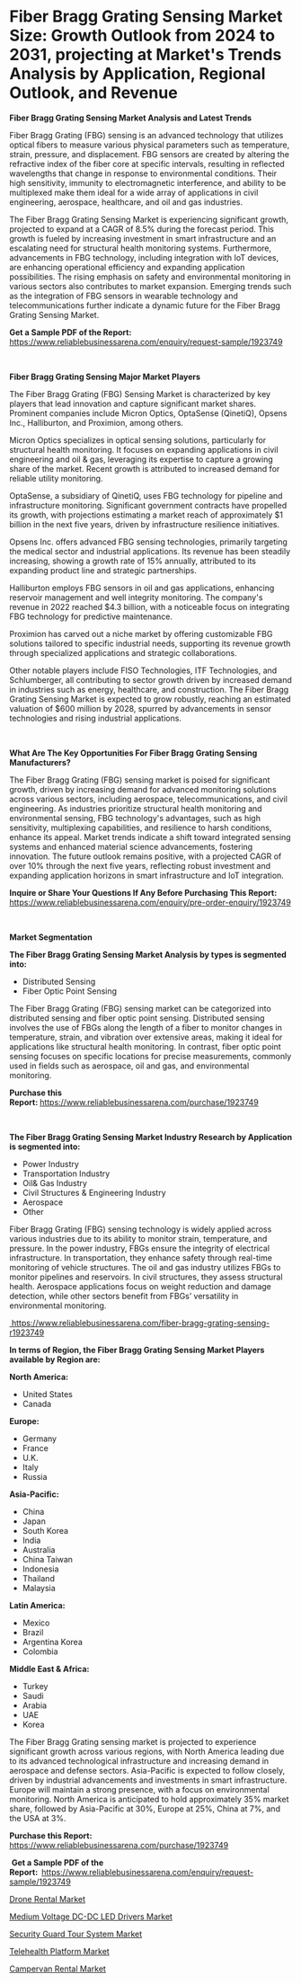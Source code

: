 <p><h1>Fiber Bragg Grating Sensing Market Size: Growth Outlook from 2024 to 2031, projecting at Market's Trends Analysis by Application, Regional Outlook, and Revenue</h1></p><p><strong>Fiber Bragg Grating Sensing Market Analysis and Latest Trends</strong></p>
<p><p>Fiber Bragg Grating (FBG) sensing is an advanced technology that utilizes optical fibers to measure various physical parameters such as temperature, strain, pressure, and displacement. FBG sensors are created by altering the refractive index of the fiber core at specific intervals, resulting in reflected wavelengths that change in response to environmental conditions. Their high sensitivity, immunity to electromagnetic interference, and ability to be multiplexed make them ideal for a wide array of applications in civil engineering, aerospace, healthcare, and oil and gas industries.</p><p>The Fiber Bragg Grating Sensing Market is experiencing significant growth, projected to expand at a CAGR of 8.5% during the forecast period. This growth is fueled by increasing investment in smart infrastructure and an escalating need for structural health monitoring systems. Furthermore, advancements in FBG technology, including integration with IoT devices, are enhancing operational efficiency and expanding application possibilities. The rising emphasis on safety and environmental monitoring in various sectors also contributes to market expansion. Emerging trends such as the integration of FBG sensors in wearable technology and telecommunications further indicate a dynamic future for the Fiber Bragg Grating Sensing Market.</p></p>
<p><strong>Get a Sample PDF of the Report:&nbsp;</strong> <a href="https://www.reliablebusinessarena.com/enquiry/request-sample/1923749?utm_campaign=1813&utm_medium=2&utm_source=Github&utm_content=ia&utm_term=24102024&utm_id=fiber-bragg-grating-sensing">https://www.reliablebusinessarena.com/enquiry/request-sample/1923749</a></p>
<p>&nbsp;</p>
<p><strong>Fiber Bragg Grating Sensing Major Market Players</strong></p>
<p><p>The Fiber Bragg Grating (FBG) Sensing Market is characterized by key players that lead innovation and capture significant market shares. Prominent companies include Micron Optics, OptaSense (QinetiQ), Opsens Inc., Halliburton, and Proximion, among others. </p><p>Micron Optics specializes in optical sensing solutions, particularly for structural health monitoring. It focuses on expanding applications in civil engineering and oil & gas, leveraging its expertise to capture a growing share of the market. Recent growth is attributed to increased demand for reliable utility monitoring.</p><p>OptaSense, a subsidiary of QinetiQ, uses FBG technology for pipeline and infrastructure monitoring. Significant government contracts have propelled its growth, with projections estimating a market reach of approximately $1 billion in the next five years, driven by infrastructure resilience initiatives.</p><p>Opsens Inc. offers advanced FBG sensing technologies, primarily targeting the medical sector and industrial applications. Its revenue has been steadily increasing, showing a growth rate of 15% annually, attributed to its expanding product line and strategic partnerships.</p><p>Halliburton employs FBG sensors in oil and gas applications, enhancing reservoir management and well integrity monitoring. The company's revenue in 2022 reached $4.3 billion, with a noticeable focus on integrating FBG technology for predictive maintenance.</p><p>Proximion has carved out a niche market by offering customizable FBG solutions tailored to specific industrial needs, supporting its revenue growth through specialized applications and strategic collaborations.</p><p>Other notable players include FISO Technologies, ITF Technologies, and Schlumberger, all contributing to sector growth driven by increased demand in industries such as energy, healthcare, and construction. The Fiber Bragg Grating Sensing Market is expected to grow robustly, reaching an estimated valuation of $600 million by 2028, spurred by advancements in sensor technologies and rising industrial applications.</p></p>
<p>&nbsp;</p>
<p><strong>What Are The Key Opportunities For Fiber Bragg Grating Sensing Manufacturers?</strong></p>
<p><p>The Fiber Bragg Grating (FBG) sensing market is poised for significant growth, driven by increasing demand for advanced monitoring solutions across various sectors, including aerospace, telecommunications, and civil engineering. As industries prioritize structural health monitoring and environmental sensing, FBG technology's advantages, such as high sensitivity, multiplexing capabilities, and resilience to harsh conditions, enhance its appeal. Market trends indicate a shift toward integrated sensing systems and enhanced material science advancements, fostering innovation. The future outlook remains positive, with a projected CAGR of over 10% through the next five years, reflecting robust investment and expanding application horizons in smart infrastructure and IoT integration.</p></p>
<p><strong>Inquire or Share Your Questions If Any Before Purchasing This Report:</strong> <a href="https://www.reliablebusinessarena.com/enquiry/pre-order-enquiry/1923749?utm_campaign=1813&utm_medium=2&utm_source=Github&utm_content=ia&utm_term=24102024&utm_id=fiber-bragg-grating-sensing">https://www.reliablebusinessarena.com/enquiry/pre-order-enquiry/1923749</a></p>
<p>&nbsp;</p>
<p><strong>Market Segmentation</strong></p>
<p><strong>The Fiber Bragg Grating Sensing Market Analysis by types is segmented into:</strong></p>
<p><ul><li>Distributed Sensing</li><li>Fiber Optic Point Sensing</li></ul></p>
<p><p>The Fiber Bragg Grating (FBG) sensing market can be categorized into distributed sensing and fiber optic point sensing. Distributed sensing involves the use of FBGs along the length of a fiber to monitor changes in temperature, strain, and vibration over extensive areas, making it ideal for applications like structural health monitoring. In contrast, fiber optic point sensing focuses on specific locations for precise measurements, commonly used in fields such as aerospace, oil and gas, and environmental monitoring.</p></p>
<p><strong>Purchase this Report:&nbsp;</strong><a href="https://www.reliablebusinessarena.com/purchase/1923749?utm_campaign=1813&utm_medium=2&utm_source=Github&utm_content=ia&utm_term=24102024&utm_id=fiber-bragg-grating-sensing">https://www.reliablebusinessarena.com/purchase/1923749</a></p>
<p>&nbsp;</p>
<p><strong>The Fiber Bragg Grating Sensing Market Industry Research by Application is segmented into:</strong></p>
<p><ul><li>Power Industry</li><li>Transportation Industry</li><li>Oil& Gas Industry</li><li>Civil Structures & Engineering Industry</li><li>Aerospace</li><li>Other</li></ul></p>
<p><p>Fiber Bragg Grating (FBG) sensing technology is widely applied across various industries due to its ability to monitor strain, temperature, and pressure. In the power industry, FBGs ensure the integrity of electrical infrastructure. In transportation, they enhance safety through real-time monitoring of vehicle structures. The oil and gas industry utilizes FBGs to monitor pipelines and reservoirs. In civil structures, they assess structural health. Aerospace applications focus on weight reduction and damage detection, while other sectors benefit from FBGs’ versatility in environmental monitoring.</p></p>
<p><a href="https://www.reliablebusinessarena.com/fiber-bragg-grating-sensing-r1923749?utm_campaign=1813&utm_medium=2&utm_source=Github&utm_content=ia&utm_term=24102024&utm_id=fiber-bragg-grating-sensing">&nbsp;https://www.reliablebusinessarena.com/fiber-bragg-grating-sensing-r1923749</a></p>
<p><strong>In terms of Region, the Fiber Bragg Grating Sensing Market Players available by Region are:</strong></p>
<p>
    <p> <strong> North America: </strong>
        <ul>
            <li>United States</li>
            <li>Canada</li>
        </ul>
        </p> 
    <p> <strong> Europe: </strong>
        <ul>
            <li>Germany</li>
            <li>France</li>
            <li>U.K.</li>
            <li>Italy</li>
            <li>Russia</li>
        </ul>
        </p> 
    <p> <strong> Asia-Pacific: </strong>
        <ul>
            <li>China</li>
            <li>Japan</li>
            <li>South Korea</li>
            <li>India</li>
            <li>Australia</li>
            <li>China Taiwan</li>
            <li>Indonesia</li>
            <li>Thailand</li>
            <li>Malaysia</li>
        </ul>
        </p> 
    <p> <strong> Latin America: </strong>
        <ul>
            <li>Mexico</li>
            <li>Brazil</li>
            <li>Argentina Korea</li>
            <li>Colombia</li>
        </ul>
        </p> 
    <p> <strong> Middle East & Africa: </strong>
        <ul>
            <li>Turkey</li>
            <li>Saudi</li>
            <li>Arabia</li>
            <li>UAE</li>
            <li>Korea</li>
        </ul>
    </p>
    </p>
<p><p>The Fiber Bragg Grating sensing market is projected to experience significant growth across various regions, with North America leading due to its advanced technological infrastructure and increasing demand in aerospace and defense sectors. Asia-Pacific is expected to follow closely, driven by industrial advancements and investments in smart infrastructure. Europe will maintain a strong presence, with a focus on environmental monitoring. North America is anticipated to hold approximately 35% market share, followed by Asia-Pacific at 30%, Europe at 25%, China at 7%, and the USA at 3%.</p></p>
<p><strong>Purchase this Report: </strong><a href="https://www.reliablebusinessarena.com/purchase/1923749?utm_campaign=1813&utm_medium=2&utm_source=Github&utm_content=ia&utm_term=24102024&utm_id=fiber-bragg-grating-sensing">https://www.reliablebusinessarena.com/purchase/1923749</a></p>
<p>&nbsp;<strong>Get a Sample PDF of the Report:&nbsp;&nbsp;</strong><a href="https://www.reliablebusinessarena.com/enquiry/request-sample/1923749?utm_campaign=1813&utm_medium=2&utm_source=Github&utm_content=ia&utm_term=24102024&utm_id=fiber-bragg-grating-sensing">https://www.reliablebusinessarena.com/enquiry/request-sample/1923749</a></p>
<p><strong></strong></p>
<p><p><a href="https://www.linkedin.com/pulse/drone-rental-market-investigation-industry-evolution-qltjf?utm_campaign=1813&utm_medium=2&utm_source=Github&utm_content=ia&utm_term=24102024&utm_id=fiber-bragg-grating-sensing">Drone Rental Market</a></p><p><a href="https://github.com/AlisaRowe24/Market-Research-Report-List-1/blob/main/medium-voltage-dc-dc-led-drivers-market.md?utm_campaign=1813&utm_medium=2&utm_source=Github&utm_content=ia&utm_term=24102024&utm_id=fiber-bragg-grating-sensing">Medium Voltage DC-DC LED Drivers Market</a></p><p><a href="https://www.linkedin.com/pulse/security-guard-tour-system-market-pulse-146-expansion-blueprint-fhtzf?utm_campaign=1813&utm_medium=2&utm_source=Github&utm_content=ia&utm_term=24102024&utm_id=fiber-bragg-grating-sensing">Security Guard Tour System Market</a></p><p><a href="https://www.linkedin.com/pulse/in-depth-analysis-global-telehealth-platform-market-q9s5f?utm_campaign=1813&utm_medium=2&utm_source=Github&utm_content=ia&utm_term=24102024&utm_id=fiber-bragg-grating-sensing">Telehealth Platform Market</a></p><p><a href="https://www.linkedin.com/pulse/future-innovation-global-campervan-rental-market-growth-jhm2f?utm_campaign=1813&utm_medium=2&utm_source=Github&utm_content=ia&utm_term=24102024&utm_id=fiber-bragg-grating-sensing">Campervan Rental Market</a></p></p>